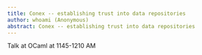 ```yaml
---
title: Conex -- establishing trust into data repositories
author: whoami (Anonymous)
abstract: Conex -- establishing trust into data repositories
---
```


Talk at OCaml at 1145-1210 AM
